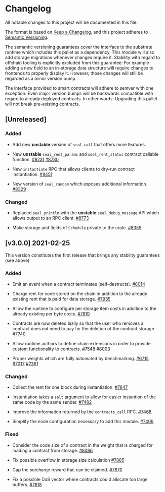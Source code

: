 # Changelog

All notable changes to this project will be documented in this file.

The format is based on [Keep a Changelog](https://keepachangelog.com/en/1.0.0/),
and this project adheres to [Semantic Versioning](https://semver.org/spec/v2.0.0.html).

The semantic versioning guarantees cover the interface to the substrate runtime which
includes this pallet as a dependency. This module will also add storage migrations whenever
changes require it. Stability with regard to offchain tooling is explicitly excluded from
this guarantee: For example adding a new field to an in-storage data structure will require
changes to frontends to properly display it. However, those changes will still be regarded
as a minor version bump.

The interface provided to smart contracts will adhere to semver with one exception: Even
major version bumps will be backwards compatible with regard to already deployed contracts.
In other words: Upgrading this pallet will not break pre-existing contracts.

## [Unreleased]

### Added

- Add new **unstable** version of `seal_call` that offers more features.

- New **unstable** `seal_rent_params` and `seal_rent_status` contract callable function.
[#8231](https://github.com/paritytech/substrate/pull/8231)
[#8780](https://github.com/paritytech/substrate/pull/8780)

- New `instantiate` RPC that allows clients to dry-run contract instantiation.
[#8451](https://github.com/paritytech/substrate/pull/8451)

- New version of `seal_random` which exposes additional information.
[#8329](https://github.com/paritytech/substrate/pull/8329)

### Changed

- Replaced `seal_println` with the **unstable** `seal_debug_message` API which allows
output to an RPC client.
[#8773](https://github.com/paritytech/substrate/pull/8773)

- Make storage and fields of `Schedule` private to the crate.
[#8359](https://github.com/paritytech/substrate/pull/8359)

## [v3.0.0] 2021-02-25

This version constitutes the first release that brings any stability guarantees (see above).

### Added

- Emit an event when a contract terminates (self-destructs).
[#8014](https://github.com/paritytech/substrate/pull/8014)

- Charge rent for code stored on the chain in addition to the already existing
rent that is paid for data storage.
[#7935](https://github.com/paritytech/substrate/pull/7935)

- Allow the runtime to configure per storage item costs in addition
to the already existing per byte costs.
[#7819](https://github.com/paritytech/substrate/pull/7819)

- Contracts are now deleted lazily so that the user who removes a contract
does not need to pay for the deletion of the contract storage.
[#7740](https://github.com/paritytech/substrate/pull/7740)

- Allow runtime authors to define chain extensions in order to provide custom
functionality to contracts.
[#7548](https://github.com/paritytech/substrate/pull/7548)
[#8003](https://github.com/paritytech/substrate/pull/8003)

- Proper weights which are fully automated by benchmarking.
[#6715](https://github.com/paritytech/substrate/pull/6715)
[#7017](https://github.com/paritytech/substrate/pull/7017)
[#7361](https://github.com/paritytech/substrate/pull/7361)

### Changed

- Collect the rent for one block during instantiation.
[#7847](https://github.com/paritytech/substrate/pull/7847)

- Instantiation takes a `salt` argument to allow for easier instantion of the
same code by the same sender.
[#7482](https://github.com/paritytech/substrate/pull/7482)

- Improve the information returned by the `contracts_call` RPC.
[#7468](https://github.com/paritytech/substrate/pull/7468)

- Simplify the node configuration necessary to add this module.
[#7409](https://github.com/paritytech/substrate/pull/7409)

### Fixed

- Consider the code size of a contract in the weight that is charged for
loading a contract from storage.
[#8086](https://github.com/paritytech/substrate/pull/8086)

- Fix possible overflow in storage size calculation
[#7885](https://github.com/paritytech/substrate/pull/7885)

- Cap the surcharge reward that can be claimed.
[#7870](https://github.com/paritytech/substrate/pull/7870)

- Fix a possible DoS vector where contracts could allocate too large buffers.
[#7818](https://github.com/paritytech/substrate/pull/7818)
